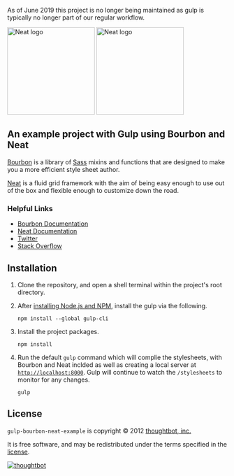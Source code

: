 As of June 2019 this project is no longer being maintained as gulp is typically no longer part of our regular workflow.

[<img src="http://images.thoughtbot.com/bourbon/bourbon-logo-v2.svg" width="200" alt="Neat logo">][Bourbon]
[<img src="http://images.thoughtbot.com/bourbon/neat-logo-v2.svg" width="200" alt="Neat logo">][Neat]

## An example project with Gulp using Bourbon and Neat

[Bourbon] is a library of [Sass] mixins and functions that are designed to make
you a more efficient style sheet author.

[Neat] is a fluid grid framework with the aim of being easy enough to
use out of the box and flexible enough to customize down the road.

  [Bourbon]: http://bourbon.io/
  [Neat]: https://neat.bourbon.io/
  [Sass]: http://sass-lang.com

### Helpful Links

- [Bourbon Documentation](http://bourbon.io/docs/)
- [Neat Documentation](https://neat.bourbon.io/docs/)
- [Twitter](https://twitter.com/bourbonsass)
- [Stack Overflow](https://stackoverflow.com/questions/tagged/bourbon)

## Installation

1. Clone the repository, and open a shell terminal within the project's root
   directory.

1. After [installing Node.js and NPM], install the gulp via the following.

   ```
   npm install --global gulp-cli
   ```

1. Install the project packages.

   ```
   npm install
   ```

1. Run the default `gulp` command which will complie the stylesheets, with
   Bourbon and Neat inclded as well as creating a local server at
   [`http://localhost:8000`](http://localhost:8000). Gulp will continue to watch
   the `/stylesheets` to monitor for any changes.

   ```
   gulp
   ```


[installing Node.js and NPM]: https://docs.npmjs.com/getting-started/installing-node/

## License

`gulp-bourbon-neat-example` is copyright © 2012 [thoughtbot, inc.][thoughtbot]

It is free software, and may be redistributed under the terms specified in the
[license].

[![thoughtbot][thoughtbot-logo]][thoughtbot]

  [license]: LICENSE.md
  [thoughtbot]: https://thoughtbot.com?utm_source=github
  [thoughtbot-logo]: http://presskit.thoughtbot.com/images/thoughtbot-logo-for-readmes.svg
